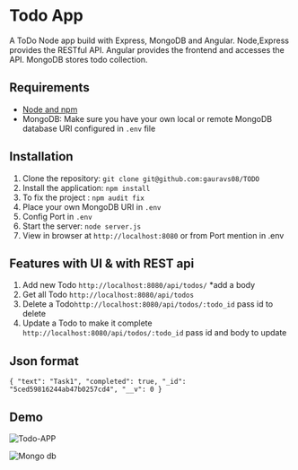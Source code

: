# Todo App

A ToDo Node app build with Express, MongoDB and Angular.
Node,Express provides the RESTful API.
Angular provides the frontend and accesses the API.
MongoDB stores todo collection.

## Requirements

- [Node and npm](http://nodejs.org)
- MongoDB: Make sure you have your own local or remote MongoDB database URI configured in `.env` file

## Installation

1. Clone the repository: `git clone git@github.com:gauravs08/TODO`
2. Install the application: `npm install`
3. To fix the project : `npm audit fix`
4. Place your own MongoDB URI in `.env`
5. Config Port in `.env`
6. Start the server: `node server.js`
7. View in browser at `http://localhost:8080` or from Port mention in .env

## Features with UI & with REST api
1. Add new Todo `http://localhost:8080/api/todos/`  *add a body
2. Get all Todo `http://localhost:8080/api/todos`   
3. Delete a Todo`http://localhost:8080/api/todos/:todo_id`  pass id to delete
4. Update a Todo to make it complete `http://localhost:8080/api/todos/:todo_id` pass id and body to update

## Json format
`{
        "text": "Task1",
        "completed": true,
        "_id": "5ced59816244ab47b0257cd4",
        "__v": 0
    }`

 ## Demo
![Todo-APP](http://g.recordit.co/ES6t1c9iTA.gif)

![Mongo db](http://g.recordit.co/c5MitHP9vr.gif)

